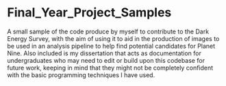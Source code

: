 # Final_Year_Project_Samples
A small sample of the code produce by myself to contribute to the Dark Energy Survey, with the aim of using it to aid in the production of images to be used in an analysis pipeline to help find potential candidates for Planet Nine. 
Also included is my dissertation that acts as documentation for undergraduates who may need to edit or build upon this codebase for future work, 
keeping in mind that they might not be completely confident with the basic programming techniques I have used.
